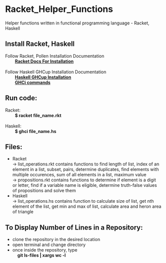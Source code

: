# Racket_Helper_Functions
Helper functions written in functional programming language - Racket, Haskell

## Install Racket, Haskell
Follow Racket, Pollen Installation Documentation <br />
&nbsp;&nbsp;&nbsp;&nbsp;&nbsp;&nbsp;&nbsp;&nbsp;**[Racket Docs For Installation](https://docs.racket-lang.org/pollen/Installation.html)**
<br /><br />
Follow Haskell GHCup Installation Documentation <br />
&nbsp;&nbsp;&nbsp;&nbsp;&nbsp;&nbsp;&nbsp;&nbsp;**[Haskell GHCup Installation](https://www.haskell.org/ghcup/)**<br />
&nbsp;&nbsp;&nbsp;&nbsp;&nbsp;&nbsp;&nbsp;&nbsp;**[GHCi commands](http://downloads.haskell.org/~ghc/6.6/docs/html/users_guide/ghci-commands.html)**

## Run code:
Racket:<br />
&nbsp;&nbsp;&nbsp;&nbsp;&nbsp;&nbsp;&nbsp;&nbsp;**$ racket file_name.rkt**<br /><br />
Haskell: <br />
&nbsp;&nbsp;&nbsp;&nbsp;&nbsp;&nbsp;&nbsp;&nbsp;**$ ghci file_name.hs**

## Files:
- Racket<br />
 -> list_operations.rkt contains functions to find length of list, index of an element in a list, subset, pairs, determine duplicates, find elements with multiple occurences, sum of all elements in a list, maximum value <br />
 -> propositions.rkt contains functions to determine if element is a digit or letter, find if a variable name is eligible, determine truth-false values of propositions and solve them<br />
- Haskell<br />
 -> list_operations.hs contains function to calculate size of list, get nth element of the list, get min and max of list, calculate area and heron area of triangle


## To Display Number of Lines in a Repository:
- clone the repository in the desired location
- open terminal and change directory
- once inside the repository, type <br />
&nbsp;&nbsp;&nbsp;&nbsp;**git ls-files | xargs wc -l**
